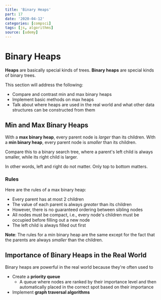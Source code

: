 ```yaml
---
title: 'Binary Heaps'
part: 17
date: '2020-04-12'
categories: [compsci]
tags: [js, algorithms]
source: [udemy]
---
```


# Binary Heaps

**Heaps** are basically special kinds of trees. **Binary heaps** are special kinds of binary trees.

This section will address the following:

* Compare and contrast min and max binary heaps
* Implement basic methods on max heaps
* Talk about where heaps are used in the real world and what other data structures can be constructed from them

## Min and Max Binary Heaps

With a **max binary heap**, every parent node is *larger* than its children. With a **min binary heap**, every parent node is *smaller* than its children.

Compare this to a binary search tree, where a parent's left child is always smaller, while its right child is larger.

In other words, left and right do not matter. Only top to bottom matters.

### Rules

Here are the rules of a max binary heap:

* Every parent has at most 2 children
* The value of each parent is always *greater* than its children
* However, there is no guaranteed ordering between sibling nodes
* All nodes must be compact, i.e., every node's children must be occupied before filling out a new node
* The left child is always filled out first

**Note**: The rules for a min binary heap are the same except for the fact that the parents are always *smaller* than the children.

## Importance of Binary Heaps in the Real World

Binary heaps are powerful in the real world because they're often used to

* Create a **priority queue**
  * A queue where nodes are ranked by their importance level and then automatically placed in the correct spot based on their importance
* Implement **graph traversal algorithms**